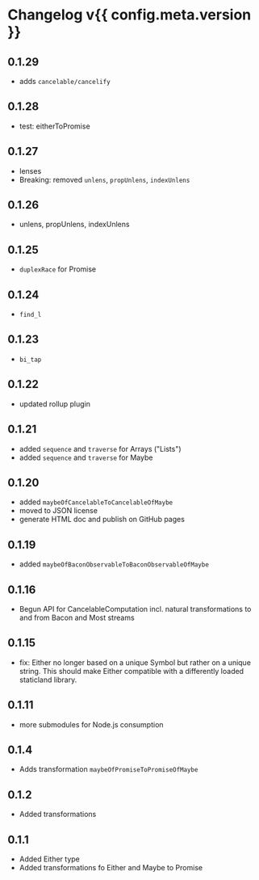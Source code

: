 Changelog v{{ config.meta.version }}
=========
0.1.29
-------
- adds `cancelable/cancelify`

0.1.28
-----
- test: eitherToPromise

0.1.27
-----
- lenses
- Breaking: removed `unlens`, `propUnlens`, `indexUnlens`

0.1.26
------
- unlens, propUnlens, indexUnlens

0.1.25
------
- `duplexRace` for Promise

0.1.24
------
- `find_l`

0.1.23
------
- `bi_tap`

0.1.22
------
- updated rollup plugin

0.1.21
------
- added `sequence` and `traverse` for Arrays ("Lists")
- added `sequence` and `traverse` for Maybe

0.1.20
------
- added `maybeOfCancelableToCancelableOfMaybe`
- moved to JSON license
- generate HTML doc and publish on GitHub pages

0.1.19
------
- added `maybeOfBaconObservableToBaconObservableOfMaybe`

0.1.16
-------
- Begun API for CancelableComputation incl. natural transformations to and from Bacon and Most streams

0.1.15
------
- fix: Either no longer based on a unique Symbol but rather on a unique string. This should make Either compatible with a differently loaded staticland library.

0.1.11
------
- more submodules for Node.js consumption

0.1.4
-----
- Adds transformation `maybeOfPromiseToPromiseOfMaybe`

0.1.2
-----
- Added transformations

0.1.1
-----
- Added Either type
- Added transformations fo Either and Maybe to Promise
